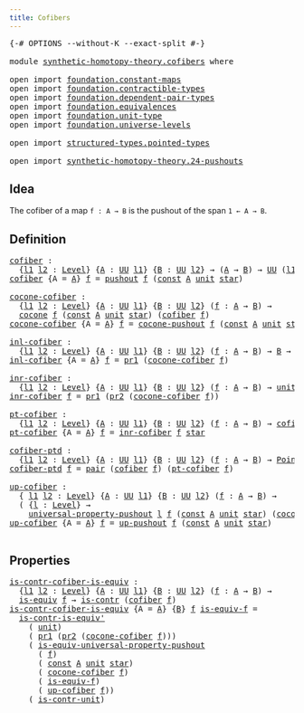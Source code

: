 ```yaml
---
title: Cofibers
---
```


<pre class="Agda"><a id="34" class="Symbol">{-#</a> <a id="38" class="Keyword">OPTIONS</a> <a id="46" class="Pragma">--without-K</a> <a id="58" class="Pragma">--exact-split</a> <a id="72" class="Symbol">#-}</a>

<a id="77" class="Keyword">module</a> <a id="84" href="synthetic-homotopy-theory.cofibers.html" class="Module">synthetic-homotopy-theory.cofibers</a> <a id="119" class="Keyword">where</a>

<a id="126" class="Keyword">open</a> <a id="131" class="Keyword">import</a> <a id="138" href="foundation.constant-maps.html" class="Module">foundation.constant-maps</a>
<a id="163" class="Keyword">open</a> <a id="168" class="Keyword">import</a> <a id="175" href="foundation.contractible-types.html" class="Module">foundation.contractible-types</a>
<a id="205" class="Keyword">open</a> <a id="210" class="Keyword">import</a> <a id="217" href="foundation.dependent-pair-types.html" class="Module">foundation.dependent-pair-types</a>
<a id="249" class="Keyword">open</a> <a id="254" class="Keyword">import</a> <a id="261" href="foundation.equivalences.html" class="Module">foundation.equivalences</a>
<a id="285" class="Keyword">open</a> <a id="290" class="Keyword">import</a> <a id="297" href="foundation.unit-type.html" class="Module">foundation.unit-type</a>
<a id="318" class="Keyword">open</a> <a id="323" class="Keyword">import</a> <a id="330" href="foundation.universe-levels.html" class="Module">foundation.universe-levels</a>

<a id="358" class="Keyword">open</a> <a id="363" class="Keyword">import</a> <a id="370" href="structured-types.pointed-types.html" class="Module">structured-types.pointed-types</a>

<a id="402" class="Keyword">open</a> <a id="407" class="Keyword">import</a> <a id="414" href="synthetic-homotopy-theory.24-pushouts.html" class="Module">synthetic-homotopy-theory.24-pushouts</a>
</pre>
## Idea

The cofiber of a map `f : A → B` is the pushout of the span `1 ← A → B`.

## Definition

<pre class="Agda"><a id="cofiber"></a><a id="563" href="synthetic-homotopy-theory.cofibers.html#563" class="Function">cofiber</a> <a id="571" class="Symbol">:</a>
  <a id="575" class="Symbol">{</a><a id="576" href="synthetic-homotopy-theory.cofibers.html#576" class="Bound">l1</a> <a id="579" href="synthetic-homotopy-theory.cofibers.html#579" class="Bound">l2</a> <a id="582" class="Symbol">:</a> <a id="584" href="Agda.Primitive.html#597" class="Postulate">Level</a><a id="589" class="Symbol">}</a> <a id="591" class="Symbol">{</a><a id="592" href="synthetic-homotopy-theory.cofibers.html#592" class="Bound">A</a> <a id="594" class="Symbol">:</a> <a id="596" href="foundation-core.universe-levels.html#235" class="Primitive">UU</a> <a id="599" href="synthetic-homotopy-theory.cofibers.html#576" class="Bound">l1</a><a id="601" class="Symbol">}</a> <a id="603" class="Symbol">{</a><a id="604" href="synthetic-homotopy-theory.cofibers.html#604" class="Bound">B</a> <a id="606" class="Symbol">:</a> <a id="608" href="foundation-core.universe-levels.html#235" class="Primitive">UU</a> <a id="611" href="synthetic-homotopy-theory.cofibers.html#579" class="Bound">l2</a><a id="613" class="Symbol">}</a> <a id="615" class="Symbol">→</a> <a id="617" class="Symbol">(</a><a id="618" href="synthetic-homotopy-theory.cofibers.html#592" class="Bound">A</a> <a id="620" class="Symbol">→</a> <a id="622" href="synthetic-homotopy-theory.cofibers.html#604" class="Bound">B</a><a id="623" class="Symbol">)</a> <a id="625" class="Symbol">→</a> <a id="627" href="foundation-core.universe-levels.html#235" class="Primitive">UU</a> <a id="630" class="Symbol">(</a><a id="631" href="synthetic-homotopy-theory.cofibers.html#576" class="Bound">l1</a> <a id="634" href="Agda.Primitive.html#810" class="Primitive Operator">⊔</a> <a id="636" href="synthetic-homotopy-theory.cofibers.html#579" class="Bound">l2</a><a id="638" class="Symbol">)</a>
<a id="640" href="synthetic-homotopy-theory.cofibers.html#563" class="Function">cofiber</a> <a id="648" class="Symbol">{</a><a id="649" class="Argument">A</a> <a id="651" class="Symbol">=</a> <a id="653" href="synthetic-homotopy-theory.cofibers.html#653" class="Bound">A</a><a id="654" class="Symbol">}</a> <a id="656" href="synthetic-homotopy-theory.cofibers.html#656" class="Bound">f</a> <a id="658" class="Symbol">=</a> <a id="660" href="synthetic-homotopy-theory.24-pushouts.html#11039" class="Postulate">pushout</a> <a id="668" href="synthetic-homotopy-theory.cofibers.html#656" class="Bound">f</a> <a id="670" class="Symbol">(</a><a id="671" href="foundation-core.constant-maps.html#216" class="Function">const</a> <a id="677" href="synthetic-homotopy-theory.cofibers.html#653" class="Bound">A</a> <a id="679" href="foundation.unit-type.html#1084" class="Datatype">unit</a> <a id="684" href="foundation.unit-type.html#1108" class="InductiveConstructor">star</a><a id="688" class="Symbol">)</a>

<a id="cocone-cofiber"></a><a id="691" href="synthetic-homotopy-theory.cofibers.html#691" class="Function">cocone-cofiber</a> <a id="706" class="Symbol">:</a>
  <a id="710" class="Symbol">{</a><a id="711" href="synthetic-homotopy-theory.cofibers.html#711" class="Bound">l1</a> <a id="714" href="synthetic-homotopy-theory.cofibers.html#714" class="Bound">l2</a> <a id="717" class="Symbol">:</a> <a id="719" href="Agda.Primitive.html#597" class="Postulate">Level</a><a id="724" class="Symbol">}</a> <a id="726" class="Symbol">{</a><a id="727" href="synthetic-homotopy-theory.cofibers.html#727" class="Bound">A</a> <a id="729" class="Symbol">:</a> <a id="731" href="foundation-core.universe-levels.html#235" class="Primitive">UU</a> <a id="734" href="synthetic-homotopy-theory.cofibers.html#711" class="Bound">l1</a><a id="736" class="Symbol">}</a> <a id="738" class="Symbol">{</a><a id="739" href="synthetic-homotopy-theory.cofibers.html#739" class="Bound">B</a> <a id="741" class="Symbol">:</a> <a id="743" href="foundation-core.universe-levels.html#235" class="Primitive">UU</a> <a id="746" href="synthetic-homotopy-theory.cofibers.html#714" class="Bound">l2</a><a id="748" class="Symbol">}</a> <a id="750" class="Symbol">(</a><a id="751" href="synthetic-homotopy-theory.cofibers.html#751" class="Bound">f</a> <a id="753" class="Symbol">:</a> <a id="755" href="synthetic-homotopy-theory.cofibers.html#727" class="Bound">A</a> <a id="757" class="Symbol">→</a> <a id="759" href="synthetic-homotopy-theory.cofibers.html#739" class="Bound">B</a><a id="760" class="Symbol">)</a> <a id="762" class="Symbol">→</a>
  <a id="766" href="synthetic-homotopy-theory.24-pushouts.html#1435" class="Function">cocone</a> <a id="773" href="synthetic-homotopy-theory.cofibers.html#751" class="Bound">f</a> <a id="775" class="Symbol">(</a><a id="776" href="foundation-core.constant-maps.html#216" class="Function">const</a> <a id="782" href="synthetic-homotopy-theory.cofibers.html#727" class="Bound">A</a> <a id="784" href="foundation.unit-type.html#1084" class="Datatype">unit</a> <a id="789" href="foundation.unit-type.html#1108" class="InductiveConstructor">star</a><a id="793" class="Symbol">)</a> <a id="795" class="Symbol">(</a><a id="796" href="synthetic-homotopy-theory.cofibers.html#563" class="Function">cofiber</a> <a id="804" href="synthetic-homotopy-theory.cofibers.html#751" class="Bound">f</a><a id="805" class="Symbol">)</a>
<a id="807" href="synthetic-homotopy-theory.cofibers.html#691" class="Function">cocone-cofiber</a> <a id="822" class="Symbol">{</a><a id="823" class="Argument">A</a> <a id="825" class="Symbol">=</a> <a id="827" href="synthetic-homotopy-theory.cofibers.html#827" class="Bound">A</a><a id="828" class="Symbol">}</a> <a id="830" href="synthetic-homotopy-theory.cofibers.html#830" class="Bound">f</a> <a id="832" class="Symbol">=</a> <a id="834" href="synthetic-homotopy-theory.24-pushouts.html#11588" class="Function">cocone-pushout</a> <a id="849" href="synthetic-homotopy-theory.cofibers.html#830" class="Bound">f</a> <a id="851" class="Symbol">(</a><a id="852" href="foundation-core.constant-maps.html#216" class="Function">const</a> <a id="858" href="synthetic-homotopy-theory.cofibers.html#827" class="Bound">A</a> <a id="860" href="foundation.unit-type.html#1084" class="Datatype">unit</a> <a id="865" href="foundation.unit-type.html#1108" class="InductiveConstructor">star</a><a id="869" class="Symbol">)</a>

<a id="inl-cofiber"></a><a id="872" href="synthetic-homotopy-theory.cofibers.html#872" class="Function">inl-cofiber</a> <a id="884" class="Symbol">:</a>
  <a id="888" class="Symbol">{</a><a id="889" href="synthetic-homotopy-theory.cofibers.html#889" class="Bound">l1</a> <a id="892" href="synthetic-homotopy-theory.cofibers.html#892" class="Bound">l2</a> <a id="895" class="Symbol">:</a> <a id="897" href="Agda.Primitive.html#597" class="Postulate">Level</a><a id="902" class="Symbol">}</a> <a id="904" class="Symbol">{</a><a id="905" href="synthetic-homotopy-theory.cofibers.html#905" class="Bound">A</a> <a id="907" class="Symbol">:</a> <a id="909" href="foundation-core.universe-levels.html#235" class="Primitive">UU</a> <a id="912" href="synthetic-homotopy-theory.cofibers.html#889" class="Bound">l1</a><a id="914" class="Symbol">}</a> <a id="916" class="Symbol">{</a><a id="917" href="synthetic-homotopy-theory.cofibers.html#917" class="Bound">B</a> <a id="919" class="Symbol">:</a> <a id="921" href="foundation-core.universe-levels.html#235" class="Primitive">UU</a> <a id="924" href="synthetic-homotopy-theory.cofibers.html#892" class="Bound">l2</a><a id="926" class="Symbol">}</a> <a id="928" class="Symbol">(</a><a id="929" href="synthetic-homotopy-theory.cofibers.html#929" class="Bound">f</a> <a id="931" class="Symbol">:</a> <a id="933" href="synthetic-homotopy-theory.cofibers.html#905" class="Bound">A</a> <a id="935" class="Symbol">→</a> <a id="937" href="synthetic-homotopy-theory.cofibers.html#917" class="Bound">B</a><a id="938" class="Symbol">)</a> <a id="940" class="Symbol">→</a> <a id="942" href="synthetic-homotopy-theory.cofibers.html#917" class="Bound">B</a> <a id="944" class="Symbol">→</a> <a id="946" href="synthetic-homotopy-theory.cofibers.html#563" class="Function">cofiber</a> <a id="954" href="synthetic-homotopy-theory.cofibers.html#929" class="Bound">f</a>
<a id="956" href="synthetic-homotopy-theory.cofibers.html#872" class="Function">inl-cofiber</a> <a id="968" class="Symbol">{</a><a id="969" class="Argument">A</a> <a id="971" class="Symbol">=</a> <a id="973" href="synthetic-homotopy-theory.cofibers.html#973" class="Bound">A</a><a id="974" class="Symbol">}</a> <a id="976" href="synthetic-homotopy-theory.cofibers.html#976" class="Bound">f</a> <a id="978" class="Symbol">=</a> <a id="980" href="foundation-core.dependent-pair-types.html#605" class="Field">pr1</a> <a id="984" class="Symbol">(</a><a id="985" href="synthetic-homotopy-theory.cofibers.html#691" class="Function">cocone-cofiber</a> <a id="1000" href="synthetic-homotopy-theory.cofibers.html#976" class="Bound">f</a><a id="1001" class="Symbol">)</a>

<a id="inr-cofiber"></a><a id="1004" href="synthetic-homotopy-theory.cofibers.html#1004" class="Function">inr-cofiber</a> <a id="1016" class="Symbol">:</a>
  <a id="1020" class="Symbol">{</a><a id="1021" href="synthetic-homotopy-theory.cofibers.html#1021" class="Bound">l1</a> <a id="1024" href="synthetic-homotopy-theory.cofibers.html#1024" class="Bound">l2</a> <a id="1027" class="Symbol">:</a> <a id="1029" href="Agda.Primitive.html#597" class="Postulate">Level</a><a id="1034" class="Symbol">}</a> <a id="1036" class="Symbol">{</a><a id="1037" href="synthetic-homotopy-theory.cofibers.html#1037" class="Bound">A</a> <a id="1039" class="Symbol">:</a> <a id="1041" href="foundation-core.universe-levels.html#235" class="Primitive">UU</a> <a id="1044" href="synthetic-homotopy-theory.cofibers.html#1021" class="Bound">l1</a><a id="1046" class="Symbol">}</a> <a id="1048" class="Symbol">{</a><a id="1049" href="synthetic-homotopy-theory.cofibers.html#1049" class="Bound">B</a> <a id="1051" class="Symbol">:</a> <a id="1053" href="foundation-core.universe-levels.html#235" class="Primitive">UU</a> <a id="1056" href="synthetic-homotopy-theory.cofibers.html#1024" class="Bound">l2</a><a id="1058" class="Symbol">}</a> <a id="1060" class="Symbol">(</a><a id="1061" href="synthetic-homotopy-theory.cofibers.html#1061" class="Bound">f</a> <a id="1063" class="Symbol">:</a> <a id="1065" href="synthetic-homotopy-theory.cofibers.html#1037" class="Bound">A</a> <a id="1067" class="Symbol">→</a> <a id="1069" href="synthetic-homotopy-theory.cofibers.html#1049" class="Bound">B</a><a id="1070" class="Symbol">)</a> <a id="1072" class="Symbol">→</a> <a id="1074" href="foundation.unit-type.html#1084" class="Datatype">unit</a> <a id="1079" class="Symbol">→</a> <a id="1081" href="synthetic-homotopy-theory.cofibers.html#563" class="Function">cofiber</a> <a id="1089" href="synthetic-homotopy-theory.cofibers.html#1061" class="Bound">f</a>
<a id="1091" href="synthetic-homotopy-theory.cofibers.html#1004" class="Function">inr-cofiber</a> <a id="1103" href="synthetic-homotopy-theory.cofibers.html#1103" class="Bound">f</a> <a id="1105" class="Symbol">=</a> <a id="1107" href="foundation-core.dependent-pair-types.html#605" class="Field">pr1</a> <a id="1111" class="Symbol">(</a><a id="1112" href="foundation-core.dependent-pair-types.html#617" class="Field">pr2</a> <a id="1116" class="Symbol">(</a><a id="1117" href="synthetic-homotopy-theory.cofibers.html#691" class="Function">cocone-cofiber</a> <a id="1132" href="synthetic-homotopy-theory.cofibers.html#1103" class="Bound">f</a><a id="1133" class="Symbol">))</a>

<a id="pt-cofiber"></a><a id="1137" href="synthetic-homotopy-theory.cofibers.html#1137" class="Function">pt-cofiber</a> <a id="1148" class="Symbol">:</a>
  <a id="1152" class="Symbol">{</a><a id="1153" href="synthetic-homotopy-theory.cofibers.html#1153" class="Bound">l1</a> <a id="1156" href="synthetic-homotopy-theory.cofibers.html#1156" class="Bound">l2</a> <a id="1159" class="Symbol">:</a> <a id="1161" href="Agda.Primitive.html#597" class="Postulate">Level</a><a id="1166" class="Symbol">}</a> <a id="1168" class="Symbol">{</a><a id="1169" href="synthetic-homotopy-theory.cofibers.html#1169" class="Bound">A</a> <a id="1171" class="Symbol">:</a> <a id="1173" href="foundation-core.universe-levels.html#235" class="Primitive">UU</a> <a id="1176" href="synthetic-homotopy-theory.cofibers.html#1153" class="Bound">l1</a><a id="1178" class="Symbol">}</a> <a id="1180" class="Symbol">{</a><a id="1181" href="synthetic-homotopy-theory.cofibers.html#1181" class="Bound">B</a> <a id="1183" class="Symbol">:</a> <a id="1185" href="foundation-core.universe-levels.html#235" class="Primitive">UU</a> <a id="1188" href="synthetic-homotopy-theory.cofibers.html#1156" class="Bound">l2</a><a id="1190" class="Symbol">}</a> <a id="1192" class="Symbol">(</a><a id="1193" href="synthetic-homotopy-theory.cofibers.html#1193" class="Bound">f</a> <a id="1195" class="Symbol">:</a> <a id="1197" href="synthetic-homotopy-theory.cofibers.html#1169" class="Bound">A</a> <a id="1199" class="Symbol">→</a> <a id="1201" href="synthetic-homotopy-theory.cofibers.html#1181" class="Bound">B</a><a id="1202" class="Symbol">)</a> <a id="1204" class="Symbol">→</a> <a id="1206" href="synthetic-homotopy-theory.cofibers.html#563" class="Function">cofiber</a> <a id="1214" href="synthetic-homotopy-theory.cofibers.html#1193" class="Bound">f</a>
<a id="1216" href="synthetic-homotopy-theory.cofibers.html#1137" class="Function">pt-cofiber</a> <a id="1227" class="Symbol">{</a><a id="1228" class="Argument">A</a> <a id="1230" class="Symbol">=</a> <a id="1232" href="synthetic-homotopy-theory.cofibers.html#1232" class="Bound">A</a><a id="1233" class="Symbol">}</a> <a id="1235" href="synthetic-homotopy-theory.cofibers.html#1235" class="Bound">f</a> <a id="1237" class="Symbol">=</a> <a id="1239" href="synthetic-homotopy-theory.cofibers.html#1004" class="Function">inr-cofiber</a> <a id="1251" href="synthetic-homotopy-theory.cofibers.html#1235" class="Bound">f</a> <a id="1253" href="foundation.unit-type.html#1108" class="InductiveConstructor">star</a>

<a id="cofiber-ptd"></a><a id="1259" href="synthetic-homotopy-theory.cofibers.html#1259" class="Function">cofiber-ptd</a> <a id="1271" class="Symbol">:</a>
  <a id="1275" class="Symbol">{</a><a id="1276" href="synthetic-homotopy-theory.cofibers.html#1276" class="Bound">l1</a> <a id="1279" href="synthetic-homotopy-theory.cofibers.html#1279" class="Bound">l2</a> <a id="1282" class="Symbol">:</a> <a id="1284" href="Agda.Primitive.html#597" class="Postulate">Level</a><a id="1289" class="Symbol">}</a> <a id="1291" class="Symbol">{</a><a id="1292" href="synthetic-homotopy-theory.cofibers.html#1292" class="Bound">A</a> <a id="1294" class="Symbol">:</a> <a id="1296" href="foundation-core.universe-levels.html#235" class="Primitive">UU</a> <a id="1299" href="synthetic-homotopy-theory.cofibers.html#1276" class="Bound">l1</a><a id="1301" class="Symbol">}</a> <a id="1303" class="Symbol">{</a><a id="1304" href="synthetic-homotopy-theory.cofibers.html#1304" class="Bound">B</a> <a id="1306" class="Symbol">:</a> <a id="1308" href="foundation-core.universe-levels.html#235" class="Primitive">UU</a> <a id="1311" href="synthetic-homotopy-theory.cofibers.html#1279" class="Bound">l2</a><a id="1313" class="Symbol">}</a> <a id="1315" class="Symbol">(</a><a id="1316" href="synthetic-homotopy-theory.cofibers.html#1316" class="Bound">f</a> <a id="1318" class="Symbol">:</a> <a id="1320" href="synthetic-homotopy-theory.cofibers.html#1292" class="Bound">A</a> <a id="1322" class="Symbol">→</a> <a id="1324" href="synthetic-homotopy-theory.cofibers.html#1304" class="Bound">B</a><a id="1325" class="Symbol">)</a> <a id="1327" class="Symbol">→</a> <a id="1329" href="structured-types.pointed-types.html#383" class="Function">Pointed-Type</a> <a id="1342" class="Symbol">(</a><a id="1343" href="synthetic-homotopy-theory.cofibers.html#1276" class="Bound">l1</a> <a id="1346" href="Agda.Primitive.html#810" class="Primitive Operator">⊔</a> <a id="1348" href="synthetic-homotopy-theory.cofibers.html#1279" class="Bound">l2</a><a id="1350" class="Symbol">)</a>
<a id="1352" href="synthetic-homotopy-theory.cofibers.html#1259" class="Function">cofiber-ptd</a> <a id="1364" href="synthetic-homotopy-theory.cofibers.html#1364" class="Bound">f</a> <a id="1366" class="Symbol">=</a> <a id="1368" href="foundation-core.dependent-pair-types.html#588" class="InductiveConstructor">pair</a> <a id="1373" class="Symbol">(</a><a id="1374" href="synthetic-homotopy-theory.cofibers.html#563" class="Function">cofiber</a> <a id="1382" href="synthetic-homotopy-theory.cofibers.html#1364" class="Bound">f</a><a id="1383" class="Symbol">)</a> <a id="1385" class="Symbol">(</a><a id="1386" href="synthetic-homotopy-theory.cofibers.html#1137" class="Function">pt-cofiber</a> <a id="1397" href="synthetic-homotopy-theory.cofibers.html#1364" class="Bound">f</a><a id="1398" class="Symbol">)</a>

<a id="up-cofiber"></a><a id="1401" href="synthetic-homotopy-theory.cofibers.html#1401" class="Function">up-cofiber</a> <a id="1412" class="Symbol">:</a>
  <a id="1416" class="Symbol">{</a> <a id="1418" href="synthetic-homotopy-theory.cofibers.html#1418" class="Bound">l1</a> <a id="1421" href="synthetic-homotopy-theory.cofibers.html#1421" class="Bound">l2</a> <a id="1424" class="Symbol">:</a> <a id="1426" href="Agda.Primitive.html#597" class="Postulate">Level</a><a id="1431" class="Symbol">}</a> <a id="1433" class="Symbol">{</a><a id="1434" href="synthetic-homotopy-theory.cofibers.html#1434" class="Bound">A</a> <a id="1436" class="Symbol">:</a> <a id="1438" href="foundation-core.universe-levels.html#235" class="Primitive">UU</a> <a id="1441" href="synthetic-homotopy-theory.cofibers.html#1418" class="Bound">l1</a><a id="1443" class="Symbol">}</a> <a id="1445" class="Symbol">{</a><a id="1446" href="synthetic-homotopy-theory.cofibers.html#1446" class="Bound">B</a> <a id="1448" class="Symbol">:</a> <a id="1450" href="foundation-core.universe-levels.html#235" class="Primitive">UU</a> <a id="1453" href="synthetic-homotopy-theory.cofibers.html#1421" class="Bound">l2</a><a id="1455" class="Symbol">}</a> <a id="1457" class="Symbol">(</a><a id="1458" href="synthetic-homotopy-theory.cofibers.html#1458" class="Bound">f</a> <a id="1460" class="Symbol">:</a> <a id="1462" href="synthetic-homotopy-theory.cofibers.html#1434" class="Bound">A</a> <a id="1464" class="Symbol">→</a> <a id="1466" href="synthetic-homotopy-theory.cofibers.html#1446" class="Bound">B</a><a id="1467" class="Symbol">)</a> <a id="1469" class="Symbol">→</a>
  <a id="1473" class="Symbol">(</a> <a id="1475" class="Symbol">{</a><a id="1476" href="synthetic-homotopy-theory.cofibers.html#1476" class="Bound">l</a> <a id="1478" class="Symbol">:</a> <a id="1480" href="Agda.Primitive.html#597" class="Postulate">Level</a><a id="1485" class="Symbol">}</a> <a id="1487" class="Symbol">→</a>
    <a id="1493" href="synthetic-homotopy-theory.24-pushouts.html#5578" class="Function">universal-property-pushout</a> <a id="1520" href="synthetic-homotopy-theory.cofibers.html#1476" class="Bound">l</a> <a id="1522" href="synthetic-homotopy-theory.cofibers.html#1458" class="Bound">f</a> <a id="1524" class="Symbol">(</a><a id="1525" href="foundation-core.constant-maps.html#216" class="Function">const</a> <a id="1531" href="synthetic-homotopy-theory.cofibers.html#1434" class="Bound">A</a> <a id="1533" href="foundation.unit-type.html#1084" class="Datatype">unit</a> <a id="1538" href="foundation.unit-type.html#1108" class="InductiveConstructor">star</a><a id="1542" class="Symbol">)</a> <a id="1544" class="Symbol">(</a><a id="1545" href="synthetic-homotopy-theory.cofibers.html#691" class="Function">cocone-cofiber</a> <a id="1560" href="synthetic-homotopy-theory.cofibers.html#1458" class="Bound">f</a><a id="1561" class="Symbol">))</a>
<a id="1564" href="synthetic-homotopy-theory.cofibers.html#1401" class="Function">up-cofiber</a> <a id="1575" class="Symbol">{</a><a id="1576" class="Argument">A</a> <a id="1578" class="Symbol">=</a> <a id="1580" href="synthetic-homotopy-theory.cofibers.html#1580" class="Bound">A</a><a id="1581" class="Symbol">}</a> <a id="1583" href="synthetic-homotopy-theory.cofibers.html#1583" class="Bound">f</a> <a id="1585" class="Symbol">=</a> <a id="1587" href="synthetic-homotopy-theory.24-pushouts.html#11842" class="Postulate">up-pushout</a> <a id="1598" href="synthetic-homotopy-theory.cofibers.html#1583" class="Bound">f</a> <a id="1600" class="Symbol">(</a><a id="1601" href="foundation-core.constant-maps.html#216" class="Function">const</a> <a id="1607" href="synthetic-homotopy-theory.cofibers.html#1580" class="Bound">A</a> <a id="1609" href="foundation.unit-type.html#1084" class="Datatype">unit</a> <a id="1614" href="foundation.unit-type.html#1108" class="InductiveConstructor">star</a><a id="1618" class="Symbol">)</a>

</pre>
## Properties

<pre class="Agda"><a id="is-contr-cofiber-is-equiv"></a><a id="1649" href="synthetic-homotopy-theory.cofibers.html#1649" class="Function">is-contr-cofiber-is-equiv</a> <a id="1675" class="Symbol">:</a>
  <a id="1679" class="Symbol">{</a><a id="1680" href="synthetic-homotopy-theory.cofibers.html#1680" class="Bound">l1</a> <a id="1683" href="synthetic-homotopy-theory.cofibers.html#1683" class="Bound">l2</a> <a id="1686" class="Symbol">:</a> <a id="1688" href="Agda.Primitive.html#597" class="Postulate">Level</a><a id="1693" class="Symbol">}</a> <a id="1695" class="Symbol">{</a><a id="1696" href="synthetic-homotopy-theory.cofibers.html#1696" class="Bound">A</a> <a id="1698" class="Symbol">:</a> <a id="1700" href="foundation-core.universe-levels.html#235" class="Primitive">UU</a> <a id="1703" href="synthetic-homotopy-theory.cofibers.html#1680" class="Bound">l1</a><a id="1705" class="Symbol">}</a> <a id="1707" class="Symbol">{</a><a id="1708" href="synthetic-homotopy-theory.cofibers.html#1708" class="Bound">B</a> <a id="1710" class="Symbol">:</a> <a id="1712" href="foundation-core.universe-levels.html#235" class="Primitive">UU</a> <a id="1715" href="synthetic-homotopy-theory.cofibers.html#1683" class="Bound">l2</a><a id="1717" class="Symbol">}</a> <a id="1719" class="Symbol">(</a><a id="1720" href="synthetic-homotopy-theory.cofibers.html#1720" class="Bound">f</a> <a id="1722" class="Symbol">:</a> <a id="1724" href="synthetic-homotopy-theory.cofibers.html#1696" class="Bound">A</a> <a id="1726" class="Symbol">→</a> <a id="1728" href="synthetic-homotopy-theory.cofibers.html#1708" class="Bound">B</a><a id="1729" class="Symbol">)</a> <a id="1731" class="Symbol">→</a>
  <a id="1735" href="foundation-core.equivalences.html#1556" class="Function">is-equiv</a> <a id="1744" href="synthetic-homotopy-theory.cofibers.html#1720" class="Bound">f</a> <a id="1746" class="Symbol">→</a> <a id="1748" href="foundation-core.contractible-types.html#1006" class="Function">is-contr</a> <a id="1757" class="Symbol">(</a><a id="1758" href="synthetic-homotopy-theory.cofibers.html#563" class="Function">cofiber</a> <a id="1766" href="synthetic-homotopy-theory.cofibers.html#1720" class="Bound">f</a><a id="1767" class="Symbol">)</a>
<a id="1769" href="synthetic-homotopy-theory.cofibers.html#1649" class="Function">is-contr-cofiber-is-equiv</a> <a id="1795" class="Symbol">{</a><a id="1796" class="Argument">A</a> <a id="1798" class="Symbol">=</a> <a id="1800" href="synthetic-homotopy-theory.cofibers.html#1800" class="Bound">A</a><a id="1801" class="Symbol">}</a> <a id="1803" class="Symbol">{</a><a id="1804" href="synthetic-homotopy-theory.cofibers.html#1804" class="Bound">B</a><a id="1805" class="Symbol">}</a> <a id="1807" href="synthetic-homotopy-theory.cofibers.html#1807" class="Bound">f</a> <a id="1809" href="synthetic-homotopy-theory.cofibers.html#1809" class="Bound">is-equiv-f</a> <a id="1820" class="Symbol">=</a>
  <a id="1824" href="foundation-core.contractible-types.html#3535" class="Function">is-contr-is-equiv&#39;</a>
    <a id="1847" class="Symbol">(</a> <a id="1849" href="foundation.unit-type.html#1084" class="Datatype">unit</a><a id="1853" class="Symbol">)</a>
    <a id="1859" class="Symbol">(</a> <a id="1861" href="foundation-core.dependent-pair-types.html#605" class="Field">pr1</a> <a id="1865" class="Symbol">(</a><a id="1866" href="foundation-core.dependent-pair-types.html#617" class="Field">pr2</a> <a id="1870" class="Symbol">(</a><a id="1871" href="synthetic-homotopy-theory.cofibers.html#691" class="Function">cocone-cofiber</a> <a id="1886" href="synthetic-homotopy-theory.cofibers.html#1807" class="Bound">f</a><a id="1887" class="Symbol">)))</a>
    <a id="1895" class="Symbol">(</a> <a id="1897" href="synthetic-homotopy-theory.24-pushouts.html#22298" class="Function">is-equiv-universal-property-pushout</a>
      <a id="1939" class="Symbol">(</a> <a id="1941" href="synthetic-homotopy-theory.cofibers.html#1807" class="Bound">f</a><a id="1942" class="Symbol">)</a>
      <a id="1950" class="Symbol">(</a> <a id="1952" href="foundation-core.constant-maps.html#216" class="Function">const</a> <a id="1958" href="synthetic-homotopy-theory.cofibers.html#1800" class="Bound">A</a> <a id="1960" href="foundation.unit-type.html#1084" class="Datatype">unit</a> <a id="1965" href="foundation.unit-type.html#1108" class="InductiveConstructor">star</a><a id="1969" class="Symbol">)</a>
      <a id="1977" class="Symbol">(</a> <a id="1979" href="synthetic-homotopy-theory.cofibers.html#691" class="Function">cocone-cofiber</a> <a id="1994" href="synthetic-homotopy-theory.cofibers.html#1807" class="Bound">f</a><a id="1995" class="Symbol">)</a>
      <a id="2003" class="Symbol">(</a> <a id="2005" href="synthetic-homotopy-theory.cofibers.html#1809" class="Bound">is-equiv-f</a><a id="2015" class="Symbol">)</a>
      <a id="2023" class="Symbol">(</a> <a id="2025" href="synthetic-homotopy-theory.cofibers.html#1401" class="Function">up-cofiber</a> <a id="2036" href="synthetic-homotopy-theory.cofibers.html#1807" class="Bound">f</a><a id="2037" class="Symbol">))</a>
    <a id="2044" class="Symbol">(</a> <a id="2046" href="foundation.unit-type.html#2024" class="Function">is-contr-unit</a><a id="2059" class="Symbol">)</a>
</pre>